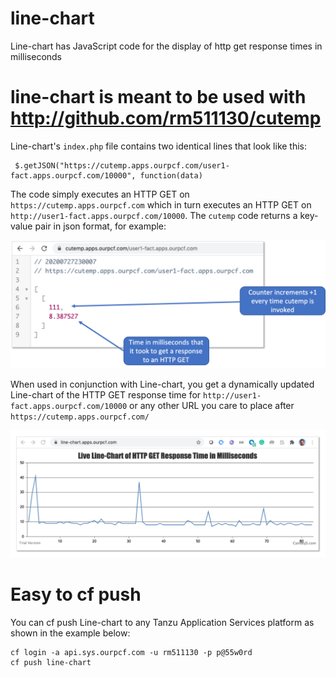 # line-chart
Line-chart has JavaScript code for the display of http get response times in milliseconds

# line-chart is meant to be used with http://github.com/rm511130/cutemp

Line-chart's `index.php` file contains two identical lines that look like this:

```
 $.getJSON("https://cutemp.apps.ourpcf.com/user1-fact.apps.ourpcf.com/10000", function(data)
```

The code simply executes an HTTP GET on `https://cutemp.apps.ourpcf.com` which in turn executes an HTTP GET on `http://user1-fact.apps.ourpcf.com/10000`. The `cutemp` code returns a key-value pair in json format, for example:

![](./cutemp.png)

When used in conjunction with Line-chart, you get a dynamically updated Line-chart of the HTTP GET response time for `http://user1-fact.apps.ourpcf.com/10000` or any other URL you care to place after `https://cutemp.apps.ourpcf.com/`

![](./line-chart.png)

# Easy to cf push

You can cf push Line-chart to any Tanzu Application Services platform as shown in the example below:

```
cf login -a api.sys.ourpcf.com -u rm511130 -p p@55w0rd
cf push line-chart
```
